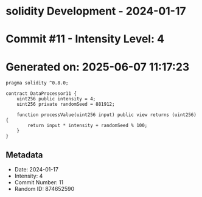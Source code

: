 ﻿# solidity Development - 2024-01-17
# Commit #11 - Intensity Level: 4
# Generated on: 2025-06-07 11:17:23
```solidity
pragma solidity ^0.8.0;

contract DataProcessor11 {
    uint256 public intensity = 4;
    uint256 private randomSeed = 881912;

    function processValue(uint256 input) public view returns (uint256) {
        return input * intensity + randomSeed % 100;
    }
}
```
## Metadata
- Date: 2024-01-17
- Intensity: 4
- Commit Number: 11
- Random ID: 874652590
